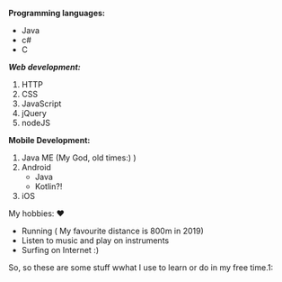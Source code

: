
**Programming languages:**
* Java
* c#
* C

***Web development:***
1. HTTP
2. CSS
3. JavaScript
4. jQuery
5. nodeJS

**Mobile Development:**
1. Java ME (My God, old times:)  )
2. Android
     * Java
     * Kotlin?!
3. iOS

My hobbies: :heart:
- Running ( My favourite distance is 800m in 2019)
- Listen to music and play on instruments
- Surfing on Internet :)

So, so these are some stuff wwhat I use to learn or do in my free time.1:


